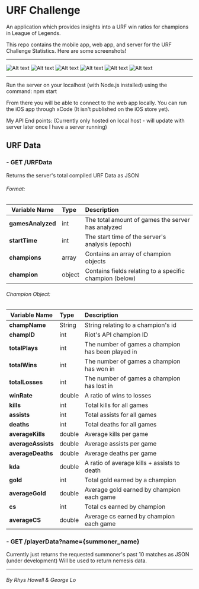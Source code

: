 # URF Challenge

An application which provides insights into a URF win ratios for champions in League of Legends.

This repo contains the mobile app, web app, and server for the URF Challenge Statistics.
Here are some screenshots!

___
![Alt text](http://i.imgur.com/lNFfUGV.png)
![Alt text](http://i.imgur.com/ombO5pn.png)
![Alt text](http://i.imgur.com/TtxHqg9.png)
![Alt text](http://i.imgur.com/PpnoR4L.png)
![Alt text](http://i.imgur.com/zvTMmLV.png)
![Alt text](http://i.imgur.com/7jcvudp.jpg)
___

Run the server on your localhost (with Node.js installed) using the command:
npm start

From there you will be able to connect to the web app locally.
You can run the iOS app through xCode (It isn't published on the iOS store yet).

My API End points:
(Currently only hosted on local host - will update with server later once I have a server running)

## URF Data
### - GET  /URFData

Returns the server's total compiled URF Data as JSON

###### Format:
| Variable Name     | Type      	| Description  												|
| ----------------- |:------------- |:--------------------------------------------------------- |
|**gamesAnalyzed** 	| int 			| The total amount of games the server has analyzed 		|
|**startTime** 		| int 			| The start time of the server's analysis (epoch)			|
|**champions**		| array 		| Contains an array of champion objects						|
|**champion**		| object 		| Contains fields relating to a specific champion (below)	|

###### Champion Object:
| Variable Name     | Type      	| Description  											|
| ----------------- |:------------- |:----------------------------------------------------- |
|**champName** 		| String 		| String relating to a champion's id 					|
|**champID** 		| int 			| Riot's API champion ID								|
|**totalPlays** 	| int 			| The number of games a champion has been played in		|
|**totalWins** 		| int 			| The number of games a champion has won in				|
|**totalLosses** 	| int 			| The number of games a champion has lost in			|
|**winRate** 		| double 		| A ratio of wins to losses								|
|**kills** 			| int 			| Total kills for all games								|
|**assists** 		| int 			| Total assists for all games							|
|**deaths** 		| int 			| Total deaths for all games							|
|**averageKills** 	| double 		| Average kills per game								|
|**averageAssists** | double 		| Average assists per game								|
|**averageDeaths** 	| double 		| Average deaths per game								|
|**kda** 			| double 		| A ratio of average kills + assists to death			|
|**gold** 			| int 			| Total gold earned by a champion 						|
|**averageGold** 	| double 		| Average gold earned by champion each game				|
|**cs** 			| int 			| Total cs earned by champion 							|
|**averageCS** 		| double 		| Average cs earned by champion each game				|

### - GET  /playerData?name={summoner_name}

Currently just returns the requested summoner's past 10 matches as JSON (under development)
Will be used to return nemesis data.

---
###### By Rhys Howell & George Lo